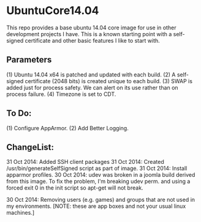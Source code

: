 UbuntuCore14.04
===============

This repo provides a base ubuntu 14.04 core image for use in other development projects I have.  This is a known starting point with
a self-signed certificate and other basic features I like to start with.

Parameters
----------
(1) Ubuntu 14.04 x64 is patched and updated with each build.
(2) A self-signed certificate (2048 bits) is created unique to each build.
(3) SWAP is added just for process safety.  We can alert on its use rather 
    than on process failure.
(4) Timezone is set to CDT.

To Do:
------
(1) Configure AppArmor.
(2) Add Better Logging.


ChangeList:
-----------
31 Oct 2014: Added SSH client packages
31 Oct 2014: Created /usr/bin/generateSelfSigned script as part of image.
31 Oct 2014: Install apparmor profiles.
30 Oct 2014: udev was broken in a joomla build derived from this image.
             To fix the problem, I'm breaking udev perm. and using a
             forced exit 0 in the init script so apt-get will not break.

30 Oct 2014: Removing users (e.g. games) and groups that are not used in
             my environments.  [NOTE: these are app boxes and not your
             usual linux machines.]
